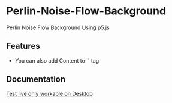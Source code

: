 # Perlin-Noise-Flow-Background
Perlin Noise Flow Background Using p5.js
## Features

- You can also add Content to '<body>' tag

## Documentation

[Test live only workable on Desktop](http://godara.kesug.com/index4.html)
